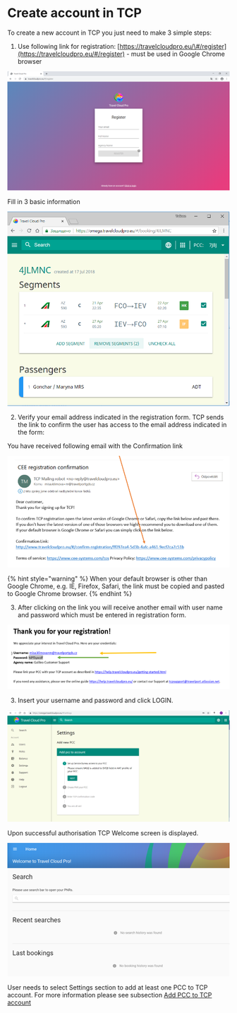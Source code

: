 # Create account in TCP

To create a new account in TCP you just need to make 3 simple steps:

1. Use following link for registration: [https://travelcloudpro.eu/\#/register](https://travelcloudpro.eu/#/register) - must be used in Google Chrome browser

![](../../.gitbook/assets/image%20%2824%29.png)

Fill in 3 basic information

![](../../.gitbook/assets/image%20%282%29.png)

2. Verify your email address indicated in the registration form. TCP sends the link to confirm the user has access to the email address indicated in the form:

You have received following email with the Confirmation link

![](../../.gitbook/assets/image%20%2832%29.png)

{% hint style="warning" %}
When your default browser is other than Google Chrome, e.g. IE, Firefox, Safari, the link must be copied and pasted to Google Chrome browser.
{% endhint %}

3. After clicking on the link you will receive another email with user name and password which must be entered in registration form.

![](../../.gitbook/assets/image%20%2835%29.png)

3. Insert your username and password and click LOGIN.

![](../../.gitbook/assets/image%20%285%29.png)

Upon successful authorisation TCP Welcome screen is displayed.

![](../../.gitbook/assets/image%20%2836%29.png)

User needs to select Settings section to add at least one PCC to TCP account. For more information please see subsection [Add PCC to TCP account](../settings/add-pcc-to-tcp-account.md)

